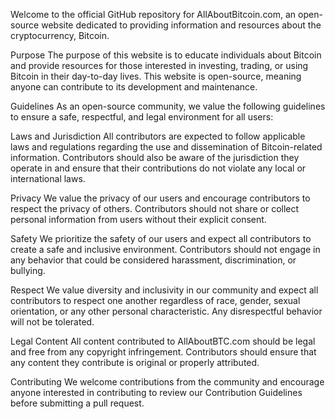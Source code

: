 Welcome to the official GitHub repository for AllAboutBitcoin.com, an open-source website dedicated to providing information and resources about the cryptocurrency, Bitcoin.

Purpose
The purpose of this website is to educate individuals about Bitcoin and provide resources for those interested in investing, trading, or using Bitcoin in their day-to-day lives. This website is open-source, meaning anyone can contribute to its development and maintenance.

Guidelines
As an open-source community, we value the following guidelines to ensure a safe, respectful, and legal environment for all users:

Laws and Jurisdiction
All contributors are expected to follow applicable laws and regulations regarding the use and dissemination of Bitcoin-related information. Contributors should also be aware of the jurisdiction they operate in and ensure that their contributions do not violate any local or international laws.

Privacy
We value the privacy of our users and encourage contributors to respect the privacy of others. Contributors should not share or collect personal information from users without their explicit consent.

Safety
We prioritize the safety of our users and expect all contributors to create a safe and inclusive environment. Contributors should not engage in any behavior that could be considered harassment, discrimination, or bullying.

Respect
We value diversity and inclusivity in our community and expect all contributors to respect one another regardless of race, gender, sexual orientation, or any other personal characteristic. Any disrespectful behavior will not be tolerated.

Legal Content
All content contributed to AllAboutBTC.com should be legal and free from any copyright infringement. Contributors should ensure that any content they contribute is original or properly attributed.

Contributing
We welcome contributions from the community and encourage anyone interested in contributing to review our Contribution Guidelines before submitting a pull request.
